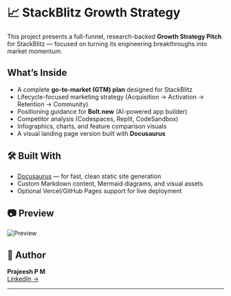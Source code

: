 # 📈 StackBlitz Growth Strategy

This project presents a full-funnel, research-backed **Growth Strategy Pitch** for StackBlitz — focused on turning its engineering breakthroughs into market momentum.

## What’s Inside

- A complete **go-to-market (GTM) plan** designed for StackBlitz
- Lifecycle-focused marketing strategy (Acquisition → Activation → Retention → Community)
- Positioning guidance for **Bolt.new** (AI-powered app builder)
- Competitor analysis (Codespaces, Replit, CodeSandbox)
- Infographics, charts, and feature comparison visuals
- A visual landing page version built with **Docusaurus**

## 🛠 Built With

- [Docusaurus](https://docusaurus.io/) — for fast, clean static site generation
- Custom Markdown content, Mermaid diagrams, and visual assets
- Optional Vercel/GitHub Pages support for live deployment

## 📷 Preview

![Preview](./static/img/stackblitz/stackblitz-hero-banner.png)

## 🔗 Author

**Prajeesh P M**  
[LinkedIn →](https://www.linkedin.com/in/prajeesh-pm/)

---

